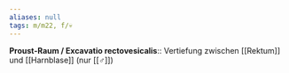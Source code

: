 ```yaml
---
aliases: null
tags: m/m22, f/💀
---
```

**Proust-Raum / Excavatio rectovesicalis**:: Vertiefung zwischen [[Rektum]] und [[Harnblase]] (nur [[♂]])